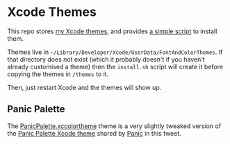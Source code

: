# Xcode Themes

This repo stores [my Xcode themes](./theme), and provides [a simple script](./install.sh) to install them.

Themes live in `~/Library/Developer/Xcode/UserData/FontAndColorThemes`. If that directory does not exist (which it probably doesn't if you haven't already customised a theme) then the `install.sh` script will create it before copying the themes in `/themes` to it.

Then, just restart Xcode and the themes will show up.

## Panic Palette

The [PanicPalette.xccolortheme](./theme/PanicPalette.xccolortheme) theme is a very slightly tweaked version of the [Panic Palette Xcode theme](https://twitter.com/panic/status/558389349046173697) shared by [Panic](panic.com) in this tweet.